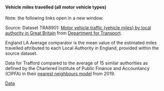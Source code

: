 #### Vehicle miles travelled (all motor vehicle types)

Note: the following links open in a new window.

Source: Dataset TRA8901: <a href="https://assets.publishing.service.gov.uk/government/uploads/system/uploads/attachment_data/file/982024/tra8901.ods" target="_blank">Motor vehicle traffic (vehicle miles) by local authority in Great Britain</a> from <a href="https://www.gov.uk/government/statistical-data-sets/road-traffic-statistics-tra#traffic-by-local-authority-tra89" target="_blank">Department for Transport</a>.

England LA Average comparator is the mean value of the estimated miles travelled attributed to each Local Authority in England, provided within the source dataset.

Data for Trafford compared to the average of 15 similar authorities as defined by the Chartered Institute of Public Finance and Accountancy (CIPFA) in their <a href='https://www.cipfa.org/services/cipfastats/nearest-neighbour-model' target='_blank'>nearest neighbours model</a> from 2019.

<a href="https://www.trafforddatalab.io/corporate_plan/data/climate/vehicle_miles_travelled.csv" aria-label="Download the data" class="downloadButton" target="_blank" download>Data <span class="fas fa-download"></span></a>
